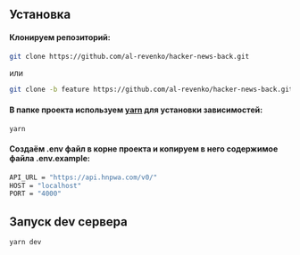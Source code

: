 ## Установка

#### Клонируем репозиторий:

```bash
git clone https://github.com/al-revenko/hacker-news-back.git
```

или

```bash
git clone -b feature https://github.com/al-revenko/hacker-news-back.git
```

#### В папке проекта используем [yarn](https://yarnpkg.com/) для установки зависимостей:

```bash
yarn
```

#### Создаём .env файл в корне проекта и копируем в него содержимое файла .env.example:

```bash
API_URL = "https://api.hnpwa.com/v0/"
HOST = "localhost"
PORT = "4000"
```

## Запуск dev сервера

```bash
yarn dev
```
